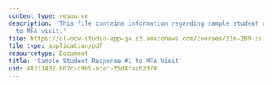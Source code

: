 ```yaml
---
content_type: resource
description: 'This file contains information regarding sample student response #1
  to MFA visit.'
file: https://ol-ocw-studio-app-qa.s3.amazonaws.com/courses/21m-289-islam-media-spring-2015/48331402b07cc909eceff5d4faab2d70_MIT21M_289S15_assnMFA_ex1.pdf
file_type: application/pdf
resourcetype: Document
title: 'Sample Student Response #1 to MFA Visit'
uid: 48331402-b07c-c909-ecef-f5d4faab2d70
---
```

